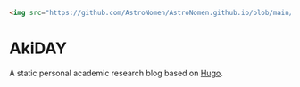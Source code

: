 ```html
<img src="https://github.com/AstroNomen/AstroNomen.github.io/blob/main/static/img/icon.png?raw=true" alt="Logo" width="360px">
```

# AkiDAY

A static personal academic research blog based on [Hugo](https://gohugo.io).